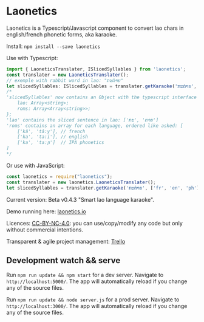 # Laonetics


Laonetics is a Typescript/Javascript component to convert lao chars in english/french phonetic forms, aka karaoke.


Install: `npm install --save laonetics`

Use with Typescript:
```typescript
import { LaoneticsTranslater, ISlicedSyllables } from 'laonetics';
const translater = new LaoneticsTranslater();
// exemple with rabbit word in lao: "ກະຕ່າຍ"
let slicedSyllables: ISlicedSyllables = translater.getKaraoke('ກະຕ່າຍ', ['fr', 'en', 'ph']);
/*
'slicedSyllables' now contains an Object with the typescript interface {
	lao: Array<string>;
	roms: Array<Array<string>>;
};
'lao' contains the sliced sentence in lao: ['ກະ', 'ຕາຍ']
'roms' contains an array for each language, ordered like asked: [
	['kâ', 'tâ:y'],	// french
	['ka', 'ta:i'],	// english
	['ka', 'taːɲ']	// IPA phonetics
]
*/
```
Or use with JavaScript:
```javascript
const laonetics = require("laonetics");
const translater = new laonetics.LaoneticsTranslater();
let slicedSyllables = translater.getKaraoke('ກະຕ່າຍ', ['fr', 'en', 'ph']);
```

Current version: Beta v0.4.3 "Smart lao language karaoke".

Demo running here: [laonetics.io](http://laonetics.io)

Licences: [CC-BY-NC-4.0](https://creativecommons.org/licenses/by-nc/4.0/): you can use/copy/modify any code but only without commercial intentions.


Transparent & agile project management: [Trello](https://trello.com/b/L3XSHsjL/laonetics)

## Development watch && serve

Run `npm run update && npm start` for a dev server. Navigate to `http://localhost:5000/`. The app will automatically reload if you change any of the source files.

Run `npm run update && node server.js` for a prod server. Navigate to `http://localhost:3000/`. The app will automatically reload if you change any of the source files.


